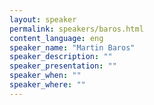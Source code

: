 ```yaml
---
layout: speaker
permalink: speakers/baros.html
content_language: eng
speaker_name: "Martin Baros"
speaker_description: ""
speaker_presentation: ""
speaker_when: ""
speaker_where: ""
---
```



